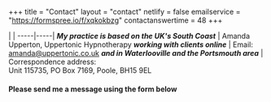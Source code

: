 +++
title = "Contact"
layout = "contact"
netlify = false
emailservice = "https://formspree.io/f/xqkokbzg"
contactanswertime = 48
+++

 |     | 
  -----|-----|
  ***My practice is based on the UK's South Coast*** | Amanda Upperton, Uppertonic Hypnotherapy
  ***working with clients online***  | Email: amanda@uppertonic.co.uk
  ***and in Waterlooville and the Portsmouth area*** | Correspondence address: <br> Unit 115735, PO Box 7169, Poole, BH15 9EL

 
#### Please send me a message using the form below
